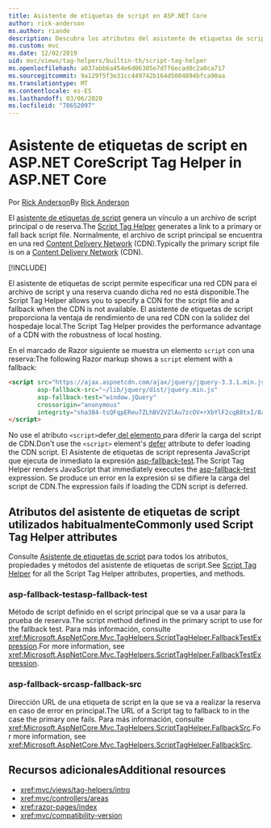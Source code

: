 ```yaml
---
title: Asistente de etiquetas de script en ASP.NET Core
author: rick-anderson
ms.author: riande
description: Descubra los atributos del asistente de etiquetas de script de ASP.NET Core y el papel que desempeña cada atributo al ampliar el comportamiento de la etiqueta de script de código HTML.
ms.custom: mvc
ms.date: 12/02/2019
uid: mvc/views/tag-helpers/builtin-th/script-tag-helper
ms.openlocfilehash: a037abb6a454e6d06305e7d7f6ecad0c2a0ca717
ms.sourcegitcommit: 9a129f5f3e31cc449742b164d5004894bfca90aa
ms.translationtype: MT
ms.contentlocale: es-ES
ms.lasthandoff: 03/06/2020
ms.locfileid: "78652097"
---
```

# <a name="script-tag-helper-in-aspnet-core"></a><span data-ttu-id="3c2eb-103">Asistente de etiquetas de script en ASP.NET Core</span><span class="sxs-lookup"><span data-stu-id="3c2eb-103">Script Tag Helper in ASP.NET Core</span></span>

<span data-ttu-id="3c2eb-104">Por [Rick Anderson](https://twitter.com/RickAndMSFT)</span><span class="sxs-lookup"><span data-stu-id="3c2eb-104">By [Rick Anderson](https://twitter.com/RickAndMSFT)</span></span>

<span data-ttu-id="3c2eb-105">El [asistente de etiquetas de script](xref:Microsoft.AspNetCore.Mvc.TagHelpers.ScriptTagHelper) genera un vínculo a un archivo de script principal o de reserva.</span><span class="sxs-lookup"><span data-stu-id="3c2eb-105">The [Script Tag Helper](xref:Microsoft.AspNetCore.Mvc.TagHelpers.ScriptTagHelper) generates a link to a primary or fall back script file.</span></span> <span data-ttu-id="3c2eb-106">Normalmente, el archivo de script principal se encuentra en una red [Content Delivery Network](/office365/enterprise/content-delivery-networks#what-exactly-is-a-cdn) (CDN).</span><span class="sxs-lookup"><span data-stu-id="3c2eb-106">Typically the primary script file is on a [Content Delivery Network](/office365/enterprise/content-delivery-networks#what-exactly-is-a-cdn) (CDN).</span></span>

[!INCLUDE[](~/includes/cdn.md)]

<span data-ttu-id="3c2eb-107">El asistente de etiquetas de script permite especificar una red CDN para el archivo de script y una reserva cuando dicha red no está disponible.</span><span class="sxs-lookup"><span data-stu-id="3c2eb-107">The Script Tag Helper allows you to specify a CDN for the script file and a fallback when the CDN is not available.</span></span> <span data-ttu-id="3c2eb-108">El asistente de etiquetas de script proporciona la ventaja de rendimiento de una red CDN con la solidez del hospedaje local.</span><span class="sxs-lookup"><span data-stu-id="3c2eb-108">The Script Tag Helper provides the performance advantage of a CDN with the robustness of local hosting.</span></span>

<span data-ttu-id="3c2eb-109">En el marcado de Razor siguiente se muestra un elemento `script` con una reserva:</span><span class="sxs-lookup"><span data-stu-id="3c2eb-109">The following Razor markup shows a `script` element with a fallback:</span></span>

```html
<script src="https://ajax.aspnetcdn.com/ajax/jquery/jquery-3.3.1.min.js"
        asp-fallback-src="~/lib/jquery/dist/jquery.min.js"
        asp-fallback-test="window.jQuery"
        crossorigin="anonymous"
        integrity="sha384-tsQFqpEReu7ZLhBV2VZlAu7zcOV+rXbYlF2cqB8txI/8aZajjp4Bqd+V6D5IgvKT">
</script>
```

<span data-ttu-id="3c2eb-110">No use el atributo `<script>`defer[ del elemento ](https://developer.mozilla.org/docs/Web/HTML/Element/script) para diferir la carga del script de CDN.</span><span class="sxs-lookup"><span data-stu-id="3c2eb-110">Don't use the `<script>` element's [defer](https://developer.mozilla.org/docs/Web/HTML/Element/script) attribute to defer loading the CDN script.</span></span> <span data-ttu-id="3c2eb-111">El Asistente de etiquetas de script representa JavaScript que ejecuta de inmediato la expresión [asp-fallback-test](#asp-fallback-test).</span><span class="sxs-lookup"><span data-stu-id="3c2eb-111">The Script Tag Helper renders JavaScript that immediately executes the [asp-fallback-test](#asp-fallback-test) expression.</span></span> <span data-ttu-id="3c2eb-112">Se produce un error en la expresión si se difiere la carga del script de CDN.</span><span class="sxs-lookup"><span data-stu-id="3c2eb-112">The expression fails if loading the CDN script is deferred.</span></span>

## <a name="commonly-used-script-tag-helper-attributes"></a><span data-ttu-id="3c2eb-113">Atributos del asistente de etiquetas de script utilizados habitualmente</span><span class="sxs-lookup"><span data-stu-id="3c2eb-113">Commonly used Script Tag Helper attributes</span></span>

<span data-ttu-id="3c2eb-114">Consulte [Asistente de etiquetas de script](xref:Microsoft.AspNetCore.Mvc.TagHelpers.ScriptTagHelper) para todos los atributos, propiedades y métodos del asistente de etiquetas de script.</span><span class="sxs-lookup"><span data-stu-id="3c2eb-114">See [Script Tag Helper](xref:Microsoft.AspNetCore.Mvc.TagHelpers.ScriptTagHelper) for all the Script Tag Helper attributes, properties, and methods.</span></span>

### <a name="asp-fallback-test"></a><span data-ttu-id="3c2eb-115">asp-fallback-test</span><span class="sxs-lookup"><span data-stu-id="3c2eb-115">asp-fallback-test</span></span>

<span data-ttu-id="3c2eb-116">Método de script definido en el script principal que se va a usar para la prueba de reserva.</span><span class="sxs-lookup"><span data-stu-id="3c2eb-116">The script method defined in the primary script to use for the fallback test.</span></span> <span data-ttu-id="3c2eb-117">Para más información, consulte <xref:Microsoft.AspNetCore.Mvc.TagHelpers.ScriptTagHelper.FallbackTestExpression>.</span><span class="sxs-lookup"><span data-stu-id="3c2eb-117">For more information, see <xref:Microsoft.AspNetCore.Mvc.TagHelpers.ScriptTagHelper.FallbackTestExpression>.</span></span>

### <a name="asp-fallback-src"></a><span data-ttu-id="3c2eb-118">asp-fallback-src</span><span class="sxs-lookup"><span data-stu-id="3c2eb-118">asp-fallback-src</span></span>

<span data-ttu-id="3c2eb-119">Dirección URL de una etiqueta de script en la que se va a realizar la reserva en caso de error en principal.</span><span class="sxs-lookup"><span data-stu-id="3c2eb-119">The URL of a Script tag to fallback to in the case the primary one fails.</span></span> <span data-ttu-id="3c2eb-120">Para más información, consulte <xref:Microsoft.AspNetCore.Mvc.TagHelpers.ScriptTagHelper.FallbackSrc>.</span><span class="sxs-lookup"><span data-stu-id="3c2eb-120">For more information, see <xref:Microsoft.AspNetCore.Mvc.TagHelpers.ScriptTagHelper.FallbackSrc>.</span></span>

## <a name="additional-resources"></a><span data-ttu-id="3c2eb-121">Recursos adicionales</span><span class="sxs-lookup"><span data-stu-id="3c2eb-121">Additional resources</span></span>

* <xref:mvc/views/tag-helpers/intro>
* <xref:mvc/controllers/areas>
* <xref:razor-pages/index>
* <xref:mvc/compatibility-version>
